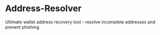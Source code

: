 # Address-Resolver
Ultimate wallet address recovery tool - resolve incomplete addresses and prevent phishing
